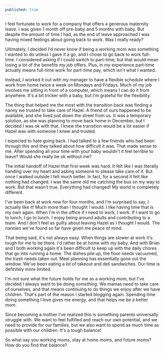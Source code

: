 ```yaml
---
published: true
---
```


I feel fortunate to work for a company that offers a generous maternity leave. I was given 1 month off pre-baby and 5 months with baby. But despite the amount of time I had, as the end of leave approached I was having mixed feelings about going back to work. Was I really ready?

Ultimately, I decided I'd never know if being a working mom was something I wanted to do unless I gave it a go, and I chose to go back to work full-time. I considered asking if I could switch to part-time, but that would mean losing a lot of the benefits my job offers. Plus, in my experience part-time actually means full-time work for part-time pay, which isn't what I wanted.

Instead, I worked it out with my manager to have a flexible schedule where I work from home twice a week on Mondays and Fridays. Much of my job involves me sitting in front of a computer, which means I can do it from anywhere. It's a bit tricker with a baby, but I'm grateful for the flexibility.

The thing that helped me the most with the transition back was finding a nanny we trusted to take care of Hazel. A friend of ours happened to be available, and she lived just down the street from us. It was a temporary solution, as she was planning to move back home in December, but I decided I was ok with that. I knew the transition would be a lot easier if Hazel was with someone I knew and trusted.

I expected to hate going back. I had talked to a few friends who had been through this and they talked about how difficult it was. That made sense to me. After spending all your time with your baby wouldn't it feel terrible to leave? Would she really be ok without me?

The initial handoff of Hazel that first week was hard. It felt like I was literally handing over my heart and asking someone to please take care of it. But once I walked outside I felt much better. In fact, for a second it felt like nothing had changed. I was the same old me catching the bus on my way to work. But that wasn't true. Everything had changed! My world is completely different.

I've been back at work now for four months, and I'm surprised to say, I actually like it! Much more than I thought I would. I like having time that is my own again. When I'm in the office if I need to work, I work. If I want to go to lunch, I go to lunch. I enjoy being around adults and contributing to a team. And I don't feel as guilty about leaving Hazel as I thought I would. The nannies we've found so far have given me peace of mind.

That being said, it's not always easy. When things are slower at work it's tough for me to be there. I'd rather be at home with my baby. And with Brian and I both working again it's been difficult to keep up with the daily chores that go into running a home. The dishes pile up, the floor needs vacuumed, the trash needs taken out. Meal planning has essentially gone out the window. We've been eating a lot of takeout and deli sandwiches. Our time is definitely more limited.

I'm not sure what the future holds for me as a working mom, but I've decided I always want to be doing _something_. We mamas need to take care of ourselves, and that means continuing to do things we enjoy after we have children. That's part of the reason I started blogging again. Spending time doing something I love gives me energy, and that helps me be a better mom.

Since becoming a mother I've realized this is something parents universally struggle with. We want to feel fulfilled and reach our own potential, and we need to provide for our families, but we also want to spend as much time as possible with our children. It's a tough balance!

So what say you working moms, stay at home moms, and future moms? How do you find that balance?
